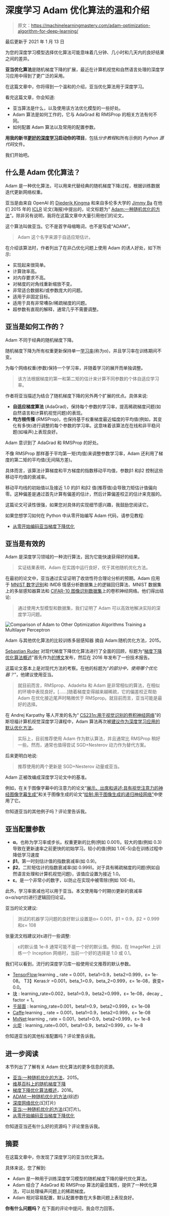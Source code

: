 # 深度学习 Adam 优化算法的温和介绍

> 原文：<https://machinelearningmastery.com/adam-optimization-algorithm-for-deep-learning/>

最后更新于 2021 年 1 月 13 日

为您的深度学习模型选择优化算法可能意味着几分钟、几小时和几天内的良好结果之间的差异。

**亚当优化算法**是随机梯度下降的扩展，最近在计算机视觉和自然语言处理的深度学习应用中得到了更广泛的采用。

在这篇文章中，你将得到一个温和的介绍，亚当优化算法用于深度学习。

看完这篇文章，你会知道:

*   亚当算法是什么，以及使用该方法优化模型的一些好处。
*   Adam 算法是如何工作的，它与 AdaGrad 和 RMSProp 的相关方法有何不同。
*   如何配置 Adam 算法以及常用的配置参数。

**用我的新书[更好的深度学习](https://machinelearningmastery.com/better-deep-learning/)启动你的项目**，包括*分步教程*和所有示例的 *Python 源代码*文件。

我们开始吧。

## 什么是 Adam 优化算法？

Adam 是一种优化算法，可以用来代替经典的随机梯度下降过程，根据训练数据迭代更新网络权重。

亚当是由来自 OpenAI 的 [Diederik Kingma](http://dpkingma.com/) 和来自多伦多大学的 [Jimmy Ba](https://jimmylba.github.io/) 在他们 2015 年的 [ICLR](http://www.iclr.cc/doku.php?id=iclr2015:main) 论文(海报)中提出的，论文标题为“ [Adam:一种随机优化的方法](https://arxiv.org/abs/1412.6980)”。除非另有说明，我将在这篇文章中大量引用他们的论文。

这个算法叫做亚当。它不是首字母缩略词，也不是写成“ADAM”。

> Adam 这个名字来源于自适应矩估计。

在介绍该算法时，作者列出了在非凸优化问题上使用 Adam 的诱人好处，如下所示:

*   实现起来很简单。
*   计算效率高。
*   对内存要求不高。
*   对梯度的对角线重新缩放不变。
*   非常适合数据和/或参数庞大的问题。
*   适用于非固定目标。
*   适用于具有非常嘈杂/稀疏梯度的问题。
*   超参数有直观的解释，通常几乎不需要调整。

## 亚当是如何工作的？

Adam 不同于经典的随机梯度下降。

随机梯度下降为所有权重更新保持单一[学习率](https://machinelearningmastery.com/learning-rate-for-deep-learning-neural-networks/)(称为α)，并且学习率在训练期间不变。

为每个网络权重(参数)保持一个学习率，并随着学习的展开而单独调整。

> 该方法根据梯度的第一和第二矩的估计来计算不同参数的个体自适应学习率。

作者将亚当描述为结合了随机梯度下降的另外两个扩展的优点。具体来说:

*   **自适应梯度算法** (AdaGrad)，保持每个参数的学习率，提高稀疏梯度问题(如自然语言和计算机视觉问题)的表现。
*   **均方根传播** (RMSProp)，也保持基于权重梯度最近幅度的平均值(例如，其变化有多快)进行调整的每个参数的学习率。这意味着该算法在在线和非平稳问题(如噪声)上表现良好。

Adam 意识到了 AdaGrad 和 RMSProp 的好处。

不像 RMSProp 那样基于平均第一矩(均值)来调整参数学习率，Adam 还利用了梯度的第二矩的平均值(无间隔方差)。

具体而言，该算法计算梯度和平方梯度的指数移动平均值，参数β1 和β2 控制这些移动平均值的衰减率。

移动平均线的初始值以及接近 1.0 的β1 和β2 值(推荐值)会导致力矩估计值偏向零。这种偏差是通过首先计算有偏差的估计，然后计算偏差校正的估计来克服的。

这篇论文可读性很强，如果您对具体的实现细节感兴趣，我鼓励您阅读它。

如果您想学习如何在 Python 中从零开始编写 Adam 代码，请参见教程:

*   [从零开始编码亚当梯度下降优化](https://machinelearningmastery.com/adam-optimization-from-scratch/)

## 亚当是有效的

Adam 是深度学习领域的一种流行算法，因为它能快速获得好的结果。

> 实证结果表明，Adam 在实践中运行良好，优于其他随机优化方法。

在最初的论文中，亚当通过实证证明了收敛性符合理论分析的预期。Adam 应用于 [MNIST 数字识别](https://machinelearningmastery.com/how-to-develop-a-convolutional-neural-network-from-scratch-for-mnist-handwritten-digit-classification/)和 IMDB 情感分析数据集上的逻辑回归算法、MNIST 数据集上的多层感知器算法和 [CIFAR-10 图像识别数据集](https://machinelearningmastery.com/how-to-develop-a-cnn-from-scratch-for-cifar-10-photo-classification/)上的卷积神经网络。他们得出结论:

> 通过使用大型模型和数据集，我们证明了 Adam 可以高效地解决实际的深度学习问题。

![Comparison of Adam to Other Optimization Algorithms Training a Multilayer Perceptron](img/57fbb704cf33cdcec34b86751deeb3da.png)

Adam 与其他优化算法的比较训练多层感知器
摘自 Adam:随机优化方法，2015。

[Sebastian Ruder](http://sebastianruder.com/) 对现代梯度下降优化算法进行了全面的回顾，标题为“[梯度下降优化算法概述](https://arxiv.org/abs/1609.04747)”首先作为[的博文](http://sebastianruder.com/optimizing-gradient-descent/index.html)发布，然后在 2016 年发布了一份技术报告。

这篇论文基本上是对现代方法的考察。在他的标题为“*的部分中，使用哪个优化器？*”，他建议使用亚当。

> 就目前而言，RMSprop、Adadelta 和 Adam 是非常相似的算法，在相似的环境中表现良好。[……]随着梯度变得越来越稀疏，它的偏差校正帮助 Adam 在优化接近尾声时略微优于 RMSprop。就目前而言，亚当可能是最好的选择。

在 Andrej Karpathy 等人开发的名为“ [CS231n:用于视觉识别的卷积神经网络](https://cs231n.github.io/)”的斯坦福计算机视觉深度学习课程中，Adam 算法再次被[建议作为深度学习应用的默认优化方法](https://cs231n.github.io/neural-networks-3/)。

> 实际上，目前推荐使用 Adam 作为默认算法，并且通常比 RMSProp 稍好一些。然而，通常也值得尝试 SGD+Nesterov 动力作为替代方案。

后来更明白地说:

> 推荐使用的两个更新是 SGD+Nesterov 动量或亚当。

Adam 正被改编成深度学习论文中的基准。

例如，在关于图像字幕中的注意力的论文“[展示、出席和讲述:具有视觉注意力的神经图像字幕生成”](https://arxiv.org/abs/1502.03044)和关于图像生成的论文“[绘制:用于图像生成的递归神经网络”](https://arxiv.org/abs/1502.04623)中使用了它。

你知道亚当的其他例子吗？评论里告诉我。

## 亚当配置参数

*   **α**。也称为学习率或步长。权重更新的比例(例如 0.001)。较大的值(例如 0.3)导致在更新速率之前更快的初始学习。较小的值(例如 1.0E-5)会在训练过程中降低学习速度
*   **β1**。第一时刻估计值的指数衰减率(如 0.9)。
*   **β2**。二阶矩估计的指数衰减率(如 0.999)。对于具有稀疏梯度的问题(例如自然语言处理和计算机视觉问题)，该值应设置为接近 1.0。
*   **ε**。是一个非常小的数字，以防止在实现中被零除(例如 10E-8)。

此外，学习率衰减也可以用于亚当。本文使用每个时期(t)更新的衰减率α=α/sqrt(t)进行逻辑回归论证。

亚当的论文建议:

> 测试的机器学习问题的良好默认设置是α= 0.001，β1 = 0.9，β2 = 0.999 和ε= 108

张量流文档建议对ε进行一些调整:

> ε的默认值 1e-8 通常可能不是一个好的默认值。例如，在 ImageNet 上训练一个 Inception 网络时，当前一个好的选择是 1.0 或 0.1。

我们可以看到，流行的深度学习库一般使用论文推荐的默认参数。

*   [TensorFlow](https://www.tensorflow.org/api_docs/python/tf/train/AdamOptimizer):learning _ rate = 0.001，beta1=0.9，beta2=0.999，ε= 1e-08。
    T3】Keras:lr =0.001，beta_1=0.9，beta_2=0.999，ε= 1e-08，衰变= 0.0。
*   [块](https://blocks.readthedocs.io/en/latest/api/algorithms.html) : learning_rate=0.002，beta1=0.9，beta2=0.999，ε= 1e-08，decay _ factor = 1。
*   [千层面](https://lasagne.readthedocs.io/en/latest/modules/updates.html) : learning_rate=0.001，beta1=0.9，beta2=0.999，ε= 1e-08
*   [Caffe](http://caffe.berkeleyvision.org/tutorial/solver.html):learning _ rate = 0.001，beta1=0.9，beta2=0.999，ε= 1e-08
*   [MxNet](http://mxnet.io/api/python/optimization.html):learning _ rate = 0.001，beta1=0.9，beta2=0.999，ε= 1e-8
*   [火炬](https://github.com/torch/optim/blob/master/adam.lua) : learning_rate=0.001，beta1=0.9，beta2=0.999，ε= 1e-8

你知道亚当的其他标准配置吗？评论里告诉我。

## 进一步阅读

本节列出了了解有关 Adam 优化算法的更多信息的资源。

*   [亚当:一种随机优化的方法](https://arxiv.org/abs/1412.6980)，2015。
*   [维基百科上的随机梯度下降](https://en.wikipedia.org/wiki/Stochastic_gradient_descent)
*   [梯度下降优化算法概述](https://arxiv.org/abs/1609.04747)，2016。
*   [ADAM:一种随机优化的方法](https://theberkeleyview.wordpress.com/2015/11/19/berkeleyview-for-adam-a-method-for-stochastic-optimization/)(综述)
*   [深度网络优化](https://www.cs.cmu.edu/~imisra/data/Optimization_2015_11_11.pdf)(幻灯片)
*   [亚当:一种随机优化的方法](https://moodle2.cs.huji.ac.il/nu15/pluginfile.php/316969/mod_resource/content/1/adam_pres.pdf)(幻灯片)。
*   [从零开始编码亚当梯度下降优化](https://machinelearningmastery.com/adam-optimization-from-scratch/)

你知道亚当还有什么好的资源吗？评论里告诉我。

## 摘要

在这篇文章中，你发现了深度学习的亚当优化算法。

具体来说，您了解到:

*   Adam 是一种用于训练深度学习模型的随机梯度下降的替代优化算法。
*   Adam 结合了 AdaGrad 和 RMSProp 算法的最佳属性，提供了一种优化算法，可以处理噪声问题上的稀疏梯度。
*   Adam 相对容易配置，默认配置参数在大多数问题上表现良好。

**你有什么问题吗？**
在下面的评论中提问，我会尽力回答。